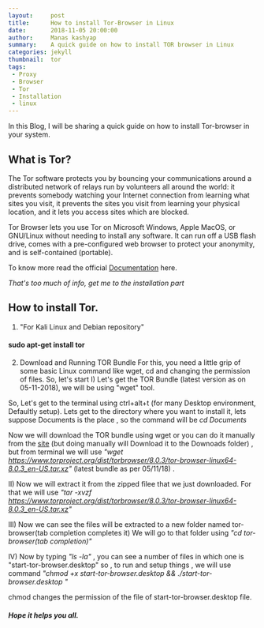 ```yaml
---
layout:     post
title:      How to install Tor-Browser in Linux
date:       2018-11-05 20:00:00
author:     Manas kashyap
summary:    A quick guide on how to install TOR browser in Linux
categories: jekyll
thumbnail:  tor
tags:
 - Proxy
 - Browser
 - Tor
 - Installation
 - linux
---
```

In this Blog, I will be sharing a quick guide on how to install Tor-browser in your system.

## What is Tor? 

The Tor software protects you by bouncing your communications around a distributed network of relays run by volunteers all around the world: it prevents somebody watching your Internet connection from learning what sites you visit, it prevents the sites you visit from learning your physical location, and it lets you access sites which are blocked.

Tor Browser lets you use Tor on Microsoft Windows, Apple MacOS, or GNU/Linux without needing to install any software. It can run off a USB flash drive, comes with a pre-configured web browser to protect your anonymity, and is self-contained (portable).

To know more read the official [Documentation][1] here.

*That's too much of info, get me to the installation part*

## How to install Tor. 

1) "For Kali Linux and Debian repository"
#### sudo apt-get install tor

2) Download and Running TOR Bundle
For this, you need a little grip of some basic Linux command like wget, cd and changing the permission of files.
So, let's start
I) Let's get the TOR Bundle (latest version as on 05-11-2018), we will be using "wget" tool.

So, Let's get to the terminal using ctrl+alt+t (for many Desktop environment, Defaultly setup).
Lets get to the directory where you want to install it, lets suppose Documents is the place , so the command will be *cd Documents*

Now we will download the TOR bundle using wget or you can do it manually from the [site][2] (but doing manually will Download it to the Downoads folder) , but from terminal we will use *"wget https://www.torproject.org/dist/torbrowser/8.0.3/tor-browser-linux64-8.0.3_en-US.tar.xz"* (latest bundle as per 05/11/18) .

II) Now we will extract it from the zipped filee that we just downloaded.
For that we will use *"tar -xvzf https://www.torproject.org/dist/torbrowser/8.0.3/tor-browser-linux64-8.0.3_en-US.tar.xz"* 

III) Now we can see the files will be extracted to a new folder named tor-browser(tab completion completes it)
We will go to that folder using *"cd tor-browser(tab completion)"*

IV) Now by typing *"ls -la"* , you can see a number of files in which one is "start-tor-browser.desktop"
so , to run and setup things , we will use command *"chmod +x start-tor-browser.desktop && ./start-tor-browser.desktop "*

chmod changes the permission of the file of start-tor-browser.desktop file.

##### Hope it helps you all. 


[1]: https://www.torproject.org/docs/documentation.html.en
[2]: https://www.torproject.org/download/download-easy.html.en

